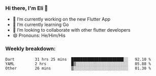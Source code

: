 ### Hi there, I'm Eli 👋
- 🔭 I’m currently working on the new Flutter App
- 🌱 I’m currently learning Go
- 🦄 I’m looking to collaborate with other flutter developers
- 😄 Pronouns: He/Him/His

### Weekly breakdown:
<!--START_SECTION:waka-->

```text
Dart         31 hrs 25 mins  ███████████████████████░░   92.10 %
YAML         2 hrs           █▒░░░░░░░░░░░░░░░░░░░░░░░   05.88 %
Other        26 mins         ▒░░░░░░░░░░░░░░░░░░░░░░░░   01.30 %
```

<!--END_SECTION:waka-->

